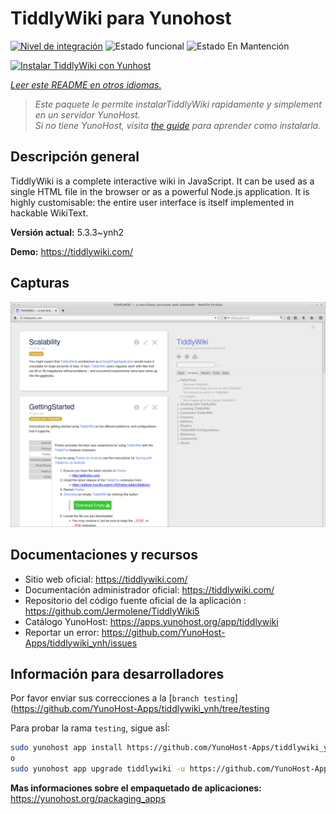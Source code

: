 <!--
Este archivo README esta generado automaticamente<https://github.com/YunoHost/apps/tree/master/tools/readme_generator>
No se debe editar a mano.
-->

# TiddlyWiki para Yunohost

[![Nivel de integración](https://dash.yunohost.org/integration/tiddlywiki.svg)](https://dash.yunohost.org/appci/app/tiddlywiki) ![Estado funcional](https://ci-apps.yunohost.org/ci/badges/tiddlywiki.status.svg) ![Estado En Mantención](https://ci-apps.yunohost.org/ci/badges/tiddlywiki.maintain.svg)

[![Instalar TiddlyWiki con Yunhost](https://install-app.yunohost.org/install-with-yunohost.svg)](https://install-app.yunohost.org/?app=tiddlywiki)

*[Leer este README en otros idiomas.](./ALL_README.md)*

> *Este paquete le permite instalarTiddlyWiki rapidamente y simplement en un servidor YunoHost.*  
> *Si no tiene YunoHost, visita [the guide](https://yunohost.org/install) para aprender como instalarla.*

## Descripción general

TiddlyWiki is a complete interactive wiki in JavaScript. It can be used as a single HTML file in the browser or as a powerful Node.js application. It is highly customisable: the entire user interface is itself implemented in hackable WikiText.

**Versión actual:** 5.3.3~ynh2

**Demo:** <https://tiddlywiki.com/>

## Capturas

![Captura de TiddlyWiki](./doc/screenshots/screenshot.png)

## Documentaciones y recursos

- Sitio web oficial: <https://tiddlywiki.com/>
- Documentación administrador oficial: <https://tiddlywiki.com/>
- Repositorio del código fuente oficial de la aplicación : <https://github.com/Jermolene/TiddlyWiki5>
- Catálogo YunoHost: <https://apps.yunohost.org/app/tiddlywiki>
- Reportar un error: <https://github.com/YunoHost-Apps/tiddlywiki_ynh/issues>

## Información para desarrolladores

Por favor enviar sus correcciones a la [`branch testing`](https://github.com/YunoHost-Apps/tiddlywiki_ynh/tree/testing

Para probar la rama `testing`, sigue asÍ:

```bash
sudo yunohost app install https://github.com/YunoHost-Apps/tiddlywiki_ynh/tree/testing --debug
o
sudo yunohost app upgrade tiddlywiki -u https://github.com/YunoHost-Apps/tiddlywiki_ynh/tree/testing --debug
```

**Mas informaciones sobre el empaquetado de aplicaciones:** <https://yunohost.org/packaging_apps>
